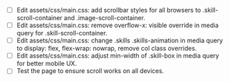 - [ ] Edit assets/css/main.css: add scrollbar styles for all browsers to .skill-scroll-container and .image-scroll-container.
- [ ] Edit assets/css/main.css: remove overflow-x: visible override in media query for .skill-scroll-container.
- [ ] Edit assets/css/main.css: change .skills .skills-animation in media query to display: flex, flex-wrap: nowrap, remove col class overrides.
- [ ] Edit assets/css/main.css: adjust min-width of .skill-box in media query for better mobile UX.
- [ ] Test the page to ensure scroll works on all devices.
